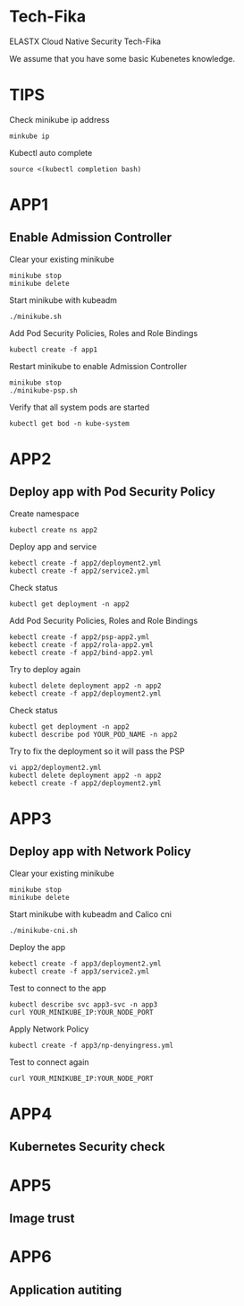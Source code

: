 # Tech-Fika
ELASTX Cloud Native Security Tech-Fika
 
We assume that you have some basic Kubenetes knowledge.

# TIPS

Check minikube ip address
```
minkube ip
```

Kubectl auto complete
```
source <(kubectl completion bash)
```

# APP1
## Enable Admission Controller

Clear your existing minikube
```
minikube stop
minikube delete
```

Start minikube with kubeadm
```
./minikube.sh
```

Add Pod Security Policies, Roles and Role Bindings
```
kubectl create -f app1
```

Restart minikube to enable Admission Controller
```
minikube stop
./minikube-psp.sh
```

Verify that all system pods are started
```
kubectl get bod -n kube-system
```

# APP2
## Deploy app with Pod Security Policy

Create namespace
```
kubectl create ns app2
```

Deploy app and service
```
kebectl create -f app2/deployment2.yml
kubectl create -f app2/service2.yml
```

Check status
```
kubectl get deployment -n app2
```

Add Pod Security Policies, Roles and Role Bindings
```
kebectl create -f app2/psp-app2.yml
kebectl create -f app2/rola-app2.yml
kebectl create -f app2/bind-app2.yml
```

Try to deploy again
```
kubectl delete deployment app2 -n app2
kebectl create -f app2/deployment2.yml
```

Check status
```
kubectl get deployment -n app2
kubectl describe pod YOUR_POD_NAME -n app2
```

Try to fix the deployment so it will pass the PSP
```
vi app2/deployment2.yml
kubectl delete deployment app2 -n app2
kebectl create -f app2/deployment2.yml
```


# APP3
## Deploy app with Network Policy

Clear your existing minikube
```
minikube stop
minikube delete
```

Start minikube with kubeadm and Calico cni
```
./minikube-cni.sh
```

Deploy the app
```
kebectl create -f app3/deployment2.yml
kubectl create -f app3/service2.yml
```

Test to connect to the app
```
kubectl describe svc app3-svc -n app3
curl YOUR_MINIKUBE_IP:YOUR_NODE_PORT
```

Apply Network Policy
```
kubectl create -f app3/np-denyingress.yml
```

Test to connect again
```
curl YOUR_MINIKUBE_IP:YOUR_NODE_PORT
```

# APP4
## Kubernetes Security check

# APP5
## Image trust

# APP6
## Application autiting
